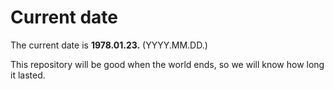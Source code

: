 # Current date

The current date is **1978.01.23.** (YYYY.MM.DD.)

This repository will be good when the world ends, so we will know how long it lasted.